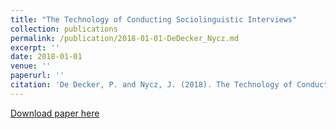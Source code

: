 ```yaml
---
title: "The Technology of Conducting Sociolinguistic Interviews"
collection: publications
permalink: /publication/2018-01-01-DeDecker_Nycz.md
excerpt: ''
date: 2018-01-01
venue: ''
paperurl: ''
citation: 'De Decker, P. and Nycz, J. (2018). The Technology of Conducting Sociolinguistic Interviews. In Christine Mallinson, Becky Childs and Gerard Van Herk (Eds.), Data Collection in Sociolinguistics: Methods and Applications. Second Edition. Routledge. (Revised from 2013 edition).'
---
```


[Download paper here](https://doi.org/10.4324/9780203136065)
